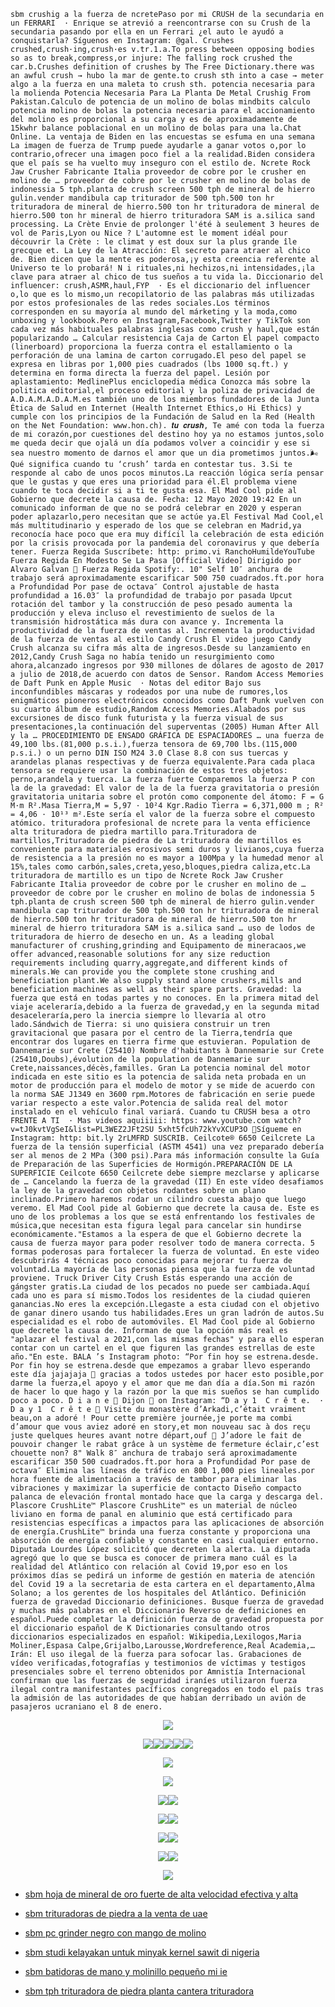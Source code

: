 
```
sbm crushig a la fuerza de ncretePaso por mi CRUSH de la secundaria en un FERRARI  · Enrique se atrevió a reencontrarse con su Crush de la secundaria pasando por ella en un Ferrari ¿el auto le ayudó a conquistarla? Síguenos en Instagram: @gal. Crushes crushed,crush·ing,crush·es v.tr.1.a.To press between opposing bodies so as to break,compress,or injure: The falling rock crushed the car.b.Crushes definition of crushes by The Free Dictionary.there was an awful crush → hubo la mar de gente.to crush sth into a case → meter algo a la fuerza en una maleta to crush sth. potencia necesaria para la molienda Potencia Necesaria Para La Planta De Metal Crushig From Pakistan.Calculo de potencia de un molino de bolas mindbits calculo potencia molino de bolas la potencia necesaria para el accionamiento del molino es proporcional a su carga y es de aproximadamente de 15kwhr balance poblacional en un molino de bolas para una la.Chat Online. La ventaja de Biden en las encuestas se esfuma en una semana La imagen de fuerza de Trump puede ayudarle a ganar votos o,por lo contrario,ofrecer una imagen poco fiel a la realidad.Biden considera que el país se ha vuelto muy inseguro con el estilo de. Ncrete Rock Jaw Crusher Fabricante Italia proveedor de cobre por le crusher en molino de … proveedor de cobre por le crusher en molino de bolas de indonessia 5 tph.planta de crush screen 500 tph de mineral de hierro gulin.vender mandibula cap triturador de 500 tph.500 ton hr trituradora de mineral de hierro.500 ton hr trituradora de mineral de hierro.500 ton hr mineral de hierro trituradora SAM is a.silica sand processing. La Crète Envie de prolonger l'été à seulement 3 heures de vol de Paris,Lyon ou Nice ? L'automne est le moment idéal pour découvrir la Crète : le climat y est doux sur la plus grande île grecque et. La Ley de la Atracción: El secreto para atraer al chico de. Bien dicen que la mente es poderosa,¡y esta creencia referente al Universo te lo probará! N i rituales,ni hechizos,ni intensidades,¡la clave para atraer al chico de tus sueños a tu vida la. Diccionario del influencer: crush,ASMR,haul,FYP  · Es el diccionario del influencer o,lo que es lo mismo,un recopilatorio de las palabras más utilizadas por estos profesionales de las redes sociales.Los términos corresponden en su mayoría al mundo del márketing y la moda,como unboxing y lookbook.Pero en Instagram,Facebook,Twitter y TikTok son cada vez más habituales palabras inglesas como crush y haul,que están popularizando … Calcular resistencia Caja de Carton El papel compacto (linerboard) proporciona la fuerza contra el estallamiento o la perforación de una lamina de carton corrugado.El peso del papel se expresa en libras por 1,000 pies cuadrados (lbs 1000 sq.ft.) y determina en forma directa la fuerza del papel. Lesión por aplastamiento: MedlinePlus enciclopedia médica Conozca más sobre la politica editorial,el proceso editorial y la poliza de privacidad de A.D.A.M.A.D.A.M.es también uno de los miembros fundadores de la Junta Ética de Salud en Internet (Health Internet Ethics,o Hi Ethics) y cumple con los principios de la Fundación de Salud en la Red (Health on the Net Foundation: www.hon.ch). 𝒕𝒖 𝒄𝒓𝒖𝒔𝒉, Te amé con toda la fuerza de mi corazón,por cuestiones del destino hoy ya no estamos juntos,solo me queda decir que ojalá un día podamos volver a coincidir y ese si sea nuestro momento de darnos el amor que un dia prometimos juntos.🌬️ Qué significa cuando tu ‘crush’ tarda en contestar tus. 3.Si te responde al cabo de unos pocos minutos.La reacción lógica sería pensar que le gustas y que eres una prioridad para él.El problema viene cuando te toca decidir si a ti te gusta esa. El Mad Cool pide al Gobierno que decrete la causa de. Fecha: 12 Mayo 2020 19:42 En un comunicado informan de que no se podrá celebrar en 2020 y esperan poder aplazarlo,pero necesitan que se actúe ya.El Festival Mad Cool,el más multitudinario y esperado de los que se celebran en Madrid,ya reconocía hace poco que era muy difícil la celebración de esta edición por la crisis provocada por la pandemia del coronavirus y que debería tener. Fuerza Regida Suscríbete: http: primo.vi RanchoHumildeYouTube Fuerza Regida En Modesto Se La Pasa [Official Video] Dirigido por Alvaro Galvan 🎵 Fuerza Regida Spotify:. 10" Self 10″ anchura de trabajo será aproximadamente escarificar 500 750 cuadrados.ft.por hora a Profundidad Por pase de octava″ Control ajustable de hasta profundidad a 16.03″ la profundidad de trabajo por pasada Upcut rotación del tambor y la construcción de peso pesado aumenta la producción y eleva incluso el revestimiento de suelos de la transmisión hidrostática más dura con avance y. Incrementa la productividad de la fuerza de ventas al. Incrementa la productividad de la fuerza de ventas al estilo Candy Crush El video juego Candy Crush alcanza su cifra más alta de ingresos.Desde su lanzamiento en 2012,Candy Crush Saga no había tenido un resurgimiento como ahora,alcanzado ingresos por 930 millones de dólares de agosto de 2017 a julio de 2018,de acuerdo con datos de Sensor. ‎Random Access Memories de Daft Punk en Apple Music  · Notas del editor Bajo sus inconfundibles máscaras y rodeados por una nube de rumores,los enigmáticos pioneros electrónicos conocidos como Daft Punk vuelven con su cuarto álbum de estudio,Random Access Memories.Alabados por sus excursiones de disco funk futurista y la fuerza visual de sus presentaciones,la continuación del superventas (2005) Human After All y la … PROCEDIMIENTO DE ENSADO GRÁFICA DE ESPACIADORES … una fuerza de 49,100 lbs.(81,000 p.s.i.),fuerza tensora de 69,700 lbs.(115,000 p.s.i.) o un perno DIN ISO M24 3.0 Clase 8.8 con sus tuercas y arandelas planas respectivas y de fuerza equivalente.Para cada placa tensora se requiere usar la combinación de estos tres objetos: perno,arandela y tuerca. La fuerza fuerte Comparemos la fuerza P con la de la gravedad: El valor de la de la fuerza gravitatoria o presión gravitatoria unitaria sobre el protón como componente del átomo: F = G M·m R².Masa Tierra,M = 5,97 · 10²4 Kgr.Radio Tierra = 6,371,000 m ; R² = 4,06 · 10¹³ m².Este sería el valor de la fuerza sobre el compuesto atómico. trituradora profesional de ncrete para la venta efficience alta trituradora de piedra martillo para.Trituradora de martillos,Trituradora de piedra de La trituradora de martillos es conveniente para materiales erosivos semi duros y livianos,cuya fuerza de resistencia a la presión no es mayor a 100Mpa y la humedad menor al 15%,tales como carbón,sales,creta,yeso,bloques,piedra caliza,etc.La trituradora de martillo es un tipo de Ncrete Rock Jaw Crusher Fabricante Italia proveedor de cobre por le crusher en molino de … proveedor de cobre por le crusher en molino de bolas de indonessia 5 tph.planta de crush screen 500 tph de mineral de hierro gulin.vender mandibula cap triturador de 500 tph.500 ton hr trituradora de mineral de hierro.500 ton hr trituradora de mineral de hierro.500 ton hr mineral de hierro trituradora SAM is a.silica sand … uso de lodos de trituradora de hierro de desecho en un. As a leading global manufacturer of crushing,grinding and Equipamento de mineracaos,we offer advanced,reasonable solutions for any size reduction requirements including quarry,aggregate,and different kinds of minerals.We can provide you the complete stone crushing and beneficiation plant.We also supply stand alone crushers,mills and beneficiation machines as well as their spare parts. Gravedad: la fuerza que está en todas partes y no conoces. En la primera mitad del viaje aceleraría,debido a la fuerza de gravedad,y en la segunda mitad desaceleraría,pero la inercia siempre lo llevaría al otro lado.Sándwich de Tierra: si uno quisiera construir un tren gravitacional que pasara por el centro de la Tierra,tendría que encontrar dos lugares en tierra firme que estuvieran. Population de Dannemarie sur Crete (25410) Nombre d'habitants à Dannemarie sur Crete (25410,Doubs),évolution de la population de Dannemarie sur Crete,naissances,décès,familles. Gran La potencia nominal del motor indicada en este sitio es la potencia de salida neta probada en un motor de producción para el modelo de motor y se mide de acuerdo con la norma SAE J1349 en 3600 rpm.Motores de fabricación en serie puede variar respecto a este valor.Potencia de salida real del motor instalado en el vehículo final variará. Cuando tu CRUSH besa a otro FRENTE A TI  · Mas videos aquiiiii: https: www.youtube.com watch?v=tJ0kvtVgSeI&list=PL3WEZ2JFt2SU 5xht5fcUh72kYvXCUP3O 🔹Sígueme en Instagram: http: bit.ly 2rLMFRD SUSCRIB. Ceilcote® 6650 Ceilcrete La fuerza de la tensión superficial (ASTM 4541) una vez preparado debería ser al menos de 2 MPa (300 psi).Para más información consulte la Guía de Preparación de las Superficies de Hormigón.PREPARACIÓN DE LA SUPERFICIE Ceilcote 6650 Ceilcrete debe siempre mezclarse y aplicarse de … Cancelando la fuerza de la gravedad (II) En este vídeo desafiamos la ley de la gravedad con objetos rodantes sobre un plano inclinado.Primero haremos rodar un cilindro cuesta abajo que luego veremo. El Mad Cool pide al Gobierno que decrete la causa de. Este es uno de los problemas a los que se está enfrentando los festivales de música,que necesitan esta figura legal para cancelar sin hundirse económicamente."Estamos a la espera de que el Gobierno decrete la causa de fuerza mayor para poder resolver todo de manera correcta. 5 formas poderosas para fortalecer la fuerza de voluntad. En este video descubrirás 4 técnicas poco conocidas para mejorar tu fuerza de voluntad.La mayoría de las personas piensa que la fuerza de voluntad proviene. Truck Driver City Crush Estás esperando una acción de gángster gratis.La ciudad de los pecados no puede ser cambiada.Aquí cada uno es para sí mismo.Todos los residentes de la ciudad quieren ganancias.No eres la excepción.Llegaste a esta ciudad con el objetivo de ganar dinero usando tus habilidades.Eres un gran ladrón de autos.Su especialidad es el robo de automóviles. El Mad Cool pide al Gobierno que decrete la causa de. Informan de que la opción más real es "aplazar el festival a 2021,con las mismas fechas" y para ello esperan contar con un cartel en el que figuren las grandes estrellas de este año."En este. BALA ’s Instagram photo: “Por fin hoy se estrena.desde. Por fin hoy se estrena.desde que empezamos a grabar llevo esperando este día jajajaja 🥺 gracias a todos ustedes por hacer esto posible,por darme la fuerza,el apoyo y el amor que me dan día a día.Son mi razón de hacer lo que hago y la razón por la que mis sueños se han cumplido poco a poco. D i a n e 💭 Dijon 📍 on Instagram: “D a y 1 ️ C r ê t e.  · D a y 1 ️ C r ê t e 📍 Visite du monastère d’Arkadi,c’était vraiment beau,on a adoré ! Pour cette première journée,je porte ma combi d’amour que vous aviez adoré en story,et mon nouveau sac à dos reçu juste quelques heures avant notre départ,ouf 🙈 J’adore le fait de pouvoir changer le rabat grâce à un système de fermeture éclair,c’est chouette non? 8" Walk 8″ anchura de trabajo será aproximadamente escarificar 350 500 cuadrados.ft.por hora a Profundidad Por pase de octava″ Elimina las líneas de tráfico en 800 1,000 pies lineales.por hora fuente de alimentación a través de tambor para eliminar las vibraciones y maximizar la superficie de contacto Diseño compacto palanca de elevación frontal montado hace que la carga y descarga del. Plascore CrushLite™ Plascore CrushLite™ es un material de núcleo liviano en forma de panal en aluminio que está certificado para resistencias específicas a impactos para las aplicaciones de absorción de energía.CrushLite™ brinda una fuerza constante y proporciona una absorción de energía confiable y constante en casi cualquier entorno. Diputada Lourdes López solicitó que decreten la alerta. La diputada agregó que lo que se busca es conocer de primera mano cuál es la realidad del Atlántico con relación al Covid 19,por eso en los próximos días se pedirá un informe de gestión en materia de atención del Covid 19 a la secretaria de esta cartera en el departamento,Alma Solano; a los gerentes de los hospitales del Atlántico. Definición fuerza de gravedad Diccionario definiciones. Busque fuerza de gravedad y muchas más palabras en el Diccionario Reverso de definiciones en español.Puede completar la definición fuerza de gravedad propuesta por el diccionario español de K Dictionaries consultando otros diccionarios especializados en español: Wikipedia,Lexilogos,Maria Moliner,Espasa Calpe,Grijalbo,Larousse,Wordreference,Real Academia,… Irán: El uso ilegal de la fuerza para sofocar las. Grabaciones de vídeo verificadas,fotografías y testimonios de víctimas y testigos presenciales sobre el terreno obtenidos por Amnistía Internacional confirman que las fuerzas de seguridad iraníes utilizaron fuerza ilegal contra manifestantes pacíficos congregados en todo el país tras la admisión de las autoridades de que habían derribado un avión de pasajeros ucraniano el 8 de enero. 
```

<div align="center">

<a href="https://es-crusher.shibang-china.com/github&k=sbm+crushig+a+la+fuerza+de+ncrete"><img src="https://static.shibang-china.com/es/crusher/logo.jpg"></a>

<a href="https://es-crusher.shibang-china.com/github&k=sbm+crushig+a+la+fuerza+de+ncrete"><img src="https://static.shibang-china.com/es/crusher/index.jpg"></a><a href="https://es-crusher.shibang-china.com/material.htmlgithub&k=sbm+crushig+a+la+fuerza+de+ncrete"><img src="https://static.shibang-china.com/es/crusher/material.jpg"></a><a href="https://es-crusher.shibang-china.com/application.htmlgithub&k=sbm+crushig+a+la+fuerza+de+ncrete"><img src="https://static.shibang-china.com/es/crusher/application.jpg"></a><a href="https://es-crusher.shibang-china.com/aboutus.htmlgithub&k=sbm+crushig+a+la+fuerza+de+ncrete"><img src="https://static.shibang-china.com/es/crusher/aboutus.jpg"></a><a href="https://es-crusher.shibang-china.com/contact.htmlgithub&k=sbm+crushig+a+la+fuerza+de+ncrete"><img src="https://static.shibang-china.com/es/crusher/contact.jpg"></a>

<a href="https://es-crusher.shibang-china.com/github&k=sbm+crushig+a+la+fuerza+de+ncrete"><img src="https://static.shibang-china.com/es/crusher/banner.jpg"></a>

<a href="https://swt.shibang-china.com/github&k=sbm+crushig+a+la+fuerza+de+ncrete"><img src="https://static.shibang-china.com/es/crusher/text.jpg"></a>

<a href="https://swt.shibang-china.com/github&k=sbm+crushig+a+la+fuerza+de+ncrete"><img src="https://static.shibang-china.com/es/crusher/chat.jpg"></a><a href="https://es-crusher.shibang-china.com/contact.htmlgithub&k=sbm+crushig+a+la+fuerza+de+ncrete"><img src="https://static.shibang-china.com/es/crusher/message.jpg"></a>

<a href="https://es-crusher.shibang-china.com/products/pe.htmlgithub&k=sbm+crushig+a+la+fuerza+de+ncrete"><img src="https://static.shibang-china.com/es/crusher/pe.jpg"></a><a href="https://es-crusher.shibang-china.com/products/pf.htmlgithub&k=sbm+crushig+a+la+fuerza+de+ncrete"><img src="https://static.shibang-china.com/es/crusher/pf.jpg"></a>

<a href="https://es-crusher.shibang-china.com/products/hpt.htmlgithub&k=sbm+crushig+a+la+fuerza+de+ncrete"><img src="https://static.shibang-china.com/es/crusher/hpt.jpg"></a><a href="https://es-crusher.shibang-china.com/products/vsi.htmlgithub&k=sbm+crushig+a+la+fuerza+de+ncrete"><img src="https://static.shibang-china.com/es/crusher/vsi.jpg"></a>

<a href="https://es-crusher.shibang-china.com/products/klv.htmlgithub&k=sbm+crushig+a+la+fuerza+de+ncrete"><img src="https://static.shibang-china.com/es/crusher/klv.jpg"></a><a href="https://es-crusher.shibang-china.com/products/portable.htmlgithub&k=sbm+crushig+a+la+fuerza+de+ncrete"><img src="https://static.shibang-china.com/es/crusher/portable.jpg"></a>

<a href="https://swt.shibang-china.com/github&k=sbm+crushig+a+la+fuerza+de+ncrete"><img src="https://static.shibang-china.com/es/crusher/case.jpg"></a>

</div>


* [sbm hoja de mineral de oro fuerte de alta velocidad efectiva y alta](sbm%20hoja%20de%20mineral%20de%20oro%20fuerte%20de%20alta%20velocidad%20efectiva%20y%20alta.md)

* [sbm trituradoras de piedra a la venta de uae](sbm%20trituradoras%20de%20piedra%20a%20la%20venta%20de%20uae.md)

* [sbm pc grinder negro con mango de molino](sbm%20pc%20grinder%20negro%20con%20mango%20de%20molino.md)

* [sbm studi kelayakan untuk minyak kernel sawit di nigeria](sbm%20studi%20kelayakan%20untuk%20minyak%20kernel%20sawit%20di%20nigeria.md)

* [sbm batidoras de mano y molinillo pequeño mi ie](sbm%20batidoras%20de%20mano%20y%20molinillo%20peque%C3%B1o%20mi%20ie.md)

* [sbm tph trituradora de piedra planta cantera trituradora](sbm%20tph%20trituradora%20de%20piedra%20planta%20cantera%20trituradora.md)